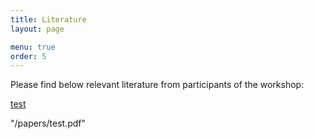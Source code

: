 ```yaml
---
title: Literature
layout: page

menu: true
order: 5
---
```


Please find below relevant literature from participants of the workshop:

[test](/papers/test.pdf)


"/papers/test.pdf"